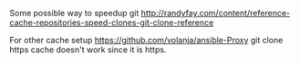 Some possible way to speedup git
http://randyfay.com/content/reference-cache-repositories-speed-clones-git-clone-reference

For other cache setup
https://github.com/volanja/ansible-Proxy
git clone https cache doesn't work since it is https.
